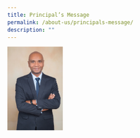 ```yaml
---
title: Principal’s Message
permalink: /about-us/principals-message/
description: ""
---
```

<img src="/images/Mr%20Ari.jpeg" 
     style="width:25%">
